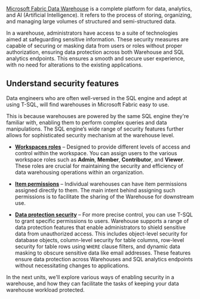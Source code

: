[Microsoft Fabric Data Warehouse](/fabric/data-warehouse/?azure-portal=true) is a complete platform for data, analytics, and AI (Artificial Intelligence). It refers to the process of storing, organizing, and managing large volumes of structured and semi-structured data. 

In a warehouse, administrators have access to a suite of technologies aimed at safeguarding sensitive information. These security measures are capable of securing or masking data from users or roles without proper authorization, ensuring data protection across both Warehouse and SQL analytics endpoints. This ensures a smooth and secure user experience, with no need for alterations to the existing applications.

## Understand security features

Data engineers who are often well-versed in the SQL engine and adept at using T-SQL, will find warehouses in Microsoft Fabric easy to use.

This is because warehouses are powered by the same SQL engine they're familiar with, enabling them to perform complex queries and data manipulations. The SQL engine’s wide range of security features further allows for sophisticated security mechanism at the warehouse level. 

- [**Workspaces roles**](/fabric/data-warehouse/workspace-roles/?azure-portal=true) – Designed to provide different levels of access and control within the workspace. You can assign users to the various workspace roles such as **Admin**, **Member**, **Contributor**, and **Viewer**. These roles are crucial for maintaining the security and efficiency of data warehousing operations within an organization.

- [**Item permissions**](/fabric/data-warehouse/share-warehouse-manage-permissions/?azure-portal=true) – Individual warehouses can have item permissions assigned directly to them. The main intent behind assigning such permissions is to facilitate the sharing of the Warehouse for downstream use.

- [**Data protection security**](/fabric/data-warehouse/security#granular-security?azure-portal=true) – For more precise control, you can use T-SQL to grant specific permissions to users. Warehouse supports a range of data protection features that enable administrators to shield sensitive data from unauthorized access. This includes object-level security for database objects, column-level security for table columns, row-level security for table rows using `WHERE` clause filters, and dynamic data masking to obscure sensitive data like email addresses. These features ensure data protection across Warehouses and SQL analytics endpoints without necessitating changes to applications.

In the next units, we'll explore various ways of enabling security in a warehouse, and how they can facilitate the tasks of keeping your data warehouse workload protected.